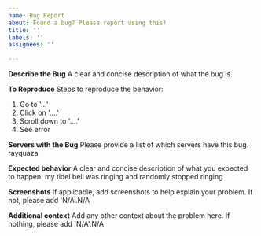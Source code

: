 ```yaml
---
name: Bug Report
about: Found a bug? Please report using this!
title: ''
labels: ''
assignees: ''

---
```


**Describe the Bug**
A clear and concise description of what the bug is.

**To Reproduce**
Steps to reproduce the behavior:
1. Go to '...'
2. Click on '....'
3. Scroll down to '....'
4. See error

**Servers with the Bug**
Please provide a list of which servers have this bug. rayquaza

**Expected behavior**
A clear and concise description of what you expected to happen. my tidel bell was ringing and randomly stopped ringing

**Screenshots**
If applicable, add screenshots to help explain your problem. If not, please add 'N/A'.N/A

**Additional context**
Add any other context about the problem here. If nothing, please add 'N/A'.N/A
